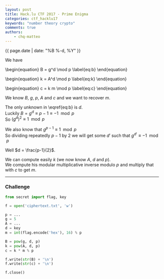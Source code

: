 ```yaml
---
layout: post
title: Hack.lu CTF 2017 - Prime Enigma
categories: ctf_hacklu17
keywords: "number theory crypto"
comments: true
authors:
    - chq-matteo
---
```

{{ page.date | date: "%B %-d, %Y" }}

<script type="text/javascript" async
  src="https://cdn.rawgit.com/mathjax/MathJax/2.7.1/MathJax.js?config=TeX-MML-AM_CHTML">
</script>
<script type="text/x-mathjax-config">
MathJax.Hub.Config({
  TeX: { equationNumbers: { autoNumber: "AMS" } },
  tex2jax: {
    inlineMath: [['$','$'], ['\\(','\\)']],
    processEscapes: true
  }
});
</script>

We have

\begin{equation}
    B = g^d \mod p 
    \label{eq:b}
\end{equation}  

\begin{equation}
    k = A^d \mod p
    \label{eq:k}
\end{equation}  

\begin{equation}
    c = k m \mod p
    \label{eq:c}
\end{equation}

We know $B$, $g$, $p$, $A$ and $c$ and we want to recover $m$.

The only unknown in \eqref{eq:b} is $d$.  
Luckily $B = g^d \equiv p-1 \equiv -1 \mod p$  
So $(g^d)^2 \equiv 1 \mod p$  

We also know that $g^{p-1} \equiv 1 \mod p$  
So dividing repeatedly $p-1$ by $2$ we will get some $d'$ such that $g^{d'} \equiv -1 \mod p$  

Well $d = \frac{p-1}{2}$.

We can compute easily $k$ (we now know $A$, $d$ and $p$).  
We compute his modular multiplicative inverse modulo $p$ and multiply that with $c$ to get $m$.

-----------

### Challenge
```python
from secret import flag, key

f = open('ciphertext.txt', 'w')

p = ...
g = 5
A = ...
d = key
m = int(flag.encode('hex'), 16) % p

B = pow(g, d, p)
k = pow(A, d, p)
c = k * m % p

f.write(str(B) + '\n')
f.write(str(c) + '\n')

f.close()
```